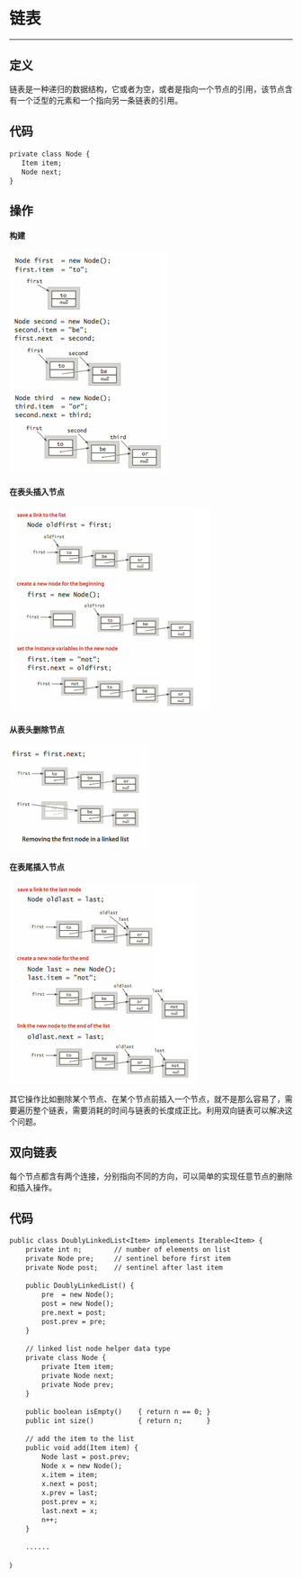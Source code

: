 # 链表

---

## 定义

链表是一种递归的数据结构，它或者为空，或者是指向一个节点的引用，该节点含有一个泛型的元素和一个指向另一条链表的引用。

## 代码

```
private class Node {
   Item item;
   Node next;
}
```

## 操作

#### 构建

![](/assets/basic/linkedList_p1.png)

#### 在表头插入节点

![](/assets/basic/linkedList_p2.png)

#### 从表头删除节点

![](/assets/basic/linkedList_p3.png)

#### 在表尾插入节点

![](/assets/basic/linkedList_p4.png)

其它操作比如删除某个节点、在某个节点前插入一个节点，就不是那么容易了，需要遍历整个链表，需要消耗的时间与链表的长度成正比。利用双向链表可以解决这个问题。

## 双向链表

每个节点都含有两个连接，分别指向不同的方向，可以简单的实现任意节点的删除和插入操作。

## 代码

```
public class DoublyLinkedList<Item> implements Iterable<Item> {
    private int n;        // number of elements on list
    private Node pre;     // sentinel before first item
    private Node post;    // sentinel after last item

    public DoublyLinkedList() {
        pre  = new Node();
        post = new Node();
        pre.next = post;
        post.prev = pre;
    }

    // linked list node helper data type
    private class Node {
        private Item item;
        private Node next;
        private Node prev;
    }

    public boolean isEmpty()    { return n == 0; }
    public int size()           { return n;      }

    // add the item to the list
    public void add(Item item) {
        Node last = post.prev;
        Node x = new Node();
        x.item = item;
        x.next = post;
        x.prev = last;
        post.prev = x;
        last.next = x;
        n++;
    }

    ......

｝
```



